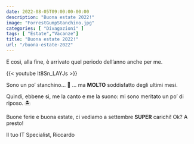 ```yaml
---
date: 2022-08-05T09:00:00-00:00
description: "Buona estate 2022!"
image: "ForrestGumpStanchino.jpg"
categories: [ "Divagazioni" ]
tags: [ "Estate","Vacanze"]
title: "Buona estate 2022!"
url: "/buona-estate-2022"
---
```

E così, alla fine, è arrivato quel periodo dell’anno anche per me.

{{< youtube It8Sn_LAYJs >}}

Sono un po’ stanchino… 🤣 … ma **MOLTO** soddisfatto degli ultimi mesi.

Quindi, ebbene sì, me la canto e me la suono: mi sono meritato un po’ di riposo. 🏝

Buone ferie e buona estate, ci vediamo a settembre **SUPER** carichi! Ok? A presto!

Il tuo IT Specialist, Riccardo